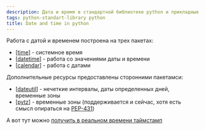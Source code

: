 ```yaml
---
description: Дата и время в стандартной библиотеке python и прикладные инструменты
tags: python-standart-library python
title: Date and time in python
---
```

Работа с датой и временем построена на трех пакетах:

- [[time]] - системное время
- [[datetime]] - работа со значениями даты и времени
- [[calendar]] - работа с датами

Дополнительные ресурсы предоставлены сторонними пакетамси:

- [[dateutil]] - нечеткие интервалы, даты определенных дней, временные зоны
- [[pytz]] - временные зоны (поддерживается и сейчас, хотя есть смысл опираться на [PEP-431](https://www.python.org/dev/peps/pep-0431/))

А вот тут можно [получить в реальном времени таймстамп](https://www.unixtimestamp.com/)

[//begin]: # "Autogenerated link references for markdown compatibility"
[time]: time "Time"
[datetime]: datetime "Datetime"
[calendar]: calendar "Calendar"
[dateutil]: dateutil "Dateutil"
[pytz]: pytz "Pytz"
[//end]: # "Autogenerated link references"